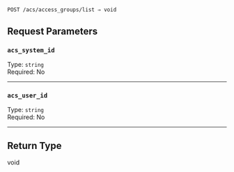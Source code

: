 # 

```
POST /acs/access_groups/list ⇒ void
```



## Request Parameters

### `acs_system_id`

Type: `string`\
Required: No



---

### `acs_user_id`

Type: `string`\
Required: No



---

## Return Type

void
